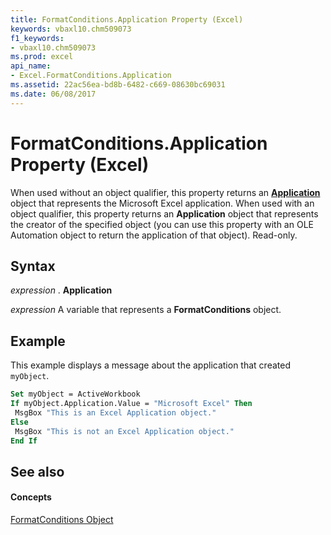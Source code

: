 ```yaml
---
title: FormatConditions.Application Property (Excel)
keywords: vbaxl10.chm509073
f1_keywords:
- vbaxl10.chm509073
ms.prod: excel
api_name:
- Excel.FormatConditions.Application
ms.assetid: 22ac56ea-bd8b-6482-c669-08630bc69031
ms.date: 06/08/2017
---
```



# FormatConditions.Application Property (Excel)

When used without an object qualifier, this property returns an  **[Application](Excel.Application(objec).md)** object that represents the Microsoft Excel application. When used with an object qualifier, this property returns an **Application** object that represents the creator of the specified object (you can use this property with an OLE Automation object to return the application of that object). Read-only.


## Syntax

 _expression_ . **Application**

 _expression_ A variable that represents a **FormatConditions** object.


## Example

This example displays a message about the application that created  `myObject`.


```vb
Set myObject = ActiveWorkbook 
If myObject.Application.Value = "Microsoft Excel" Then 
 MsgBox "This is an Excel Application object." 
Else 
 MsgBox "This is not an Excel Application object." 
End If
```


## See also


#### Concepts


[FormatConditions Object](Excel.FormatConditions.md)

